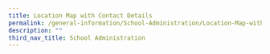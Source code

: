 ```yaml
---
title: Location Map with Contact Details
permalink: /general-information/School-Administration/Location-Map-with-Contact-Details/
description: ""
third_nav_title: School Administration
---
```

